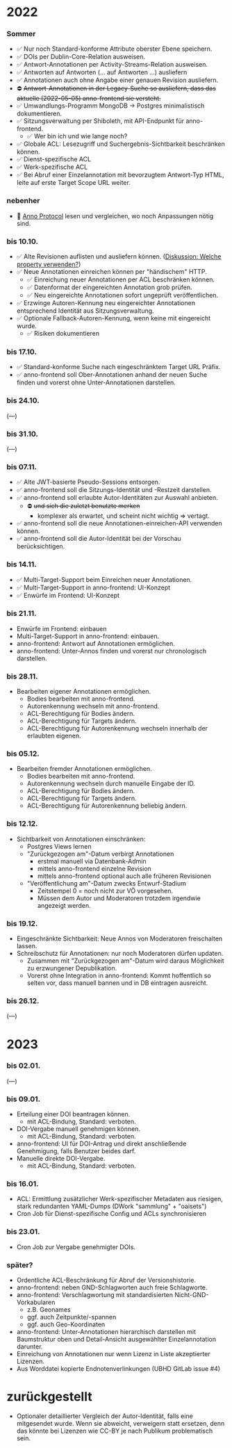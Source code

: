 ﻿
<!-- <

U+2614 umbrella with rain drops (☔)
U+2615 hot beverage (☕)
U+26A0 warning sign (⚠)
U+26D4 no entry (⛔)
U+2705 white heavy check mark (✅)

U+1F4A4 sleeping symbol (💤)
U+1F4A5 collision symbol (💥)
U+1F534 large red circle (🔴)
U+1F534 large red circle (🔴)
U+1F56E book (🕮)
U+1F578 spider web (🕸)
U+1F5D1 wastebasket (🗑)
U+1F5D9 cancellation x (🗙)
U+1F6A7 construction sign (🚧)

> -->


2022
====

### Sommer

* ✅ Nur noch Standard-konforme Attribute oberster Ebene speichern.
* ✅ DOIs per Dublin-Core-Relation ausweisen.
* ✅ Antwort-Annotationen per Activity-Streams-Relation ausweisen.
* ✅ Antworten auf Antworten (… auf Antworten …) ausliefern
* ✅ Annotationen auch ohne Angabe einer genauen Revision ausliefern.
* ⛔ <s>Antwort-Annotationen in der Legacy-Suche so ausliefern,
  dass das aktuelle (2022-05-05) anno-frontend sie versteht.</s>
* ✅ Umwandlungs-Programm MongoDB &rarr; Postgres minimalistisch dokumentieren.
* ✅ Sitzungsverwaltung per Shiboleth, mit API-Endpunkt für anno-frontend.
  * ✅ Wer bin ich und wie lange noch?
* ✅ Globale ACL: Lesezugriff und Suchergebnis-Sichtbarkeit beschränken können.
* ✅ Dienst-spezifische ACL
* ✅ Werk-spezifische ACL
* ✅ Bei Abruf einer Einzelannotation mit bevorzugtem Antwort-Typ HTML,
  leite auf erste Target Scope URL weiter.


### nebenher

* 🚧 [Anno Protocol][anno-proto] lesen und vergleichen,
  wo noch Anpassungen nötig sind.


### bis 10.10.

* ✅ Alte Revisionen auflisten und ausliefern können.
  ([Diskussion: Welche property verwenden?](
  https://github.com/w3c/web-annotation/issues/446 ))
* ✅ Neue Annotationen einreichen können per "händischem" HTTP.
  * ✅ Einreichung neuer Annotationen per ACL beschränken können.
  * ✅ Datenformat der eingereichten Annotation grob prüfen.
  * ✅ Neu eingereichte Annotationen sofort ungeprüft veröffentlichen.
* ✅ Erzwinge Autoren-Kennung neu eingereichter Annotationen
  entsprechend Identität aus Sitzungsverwaltung.
* ✅ Optionale Fallback-Autoren-Kennung, wenn keine mit eingereicht wurde.
  * ✅ Risiken dokumentieren


### bis 17.10.

* ✅ Standard-konforme Suche nach eingeschränktem Target URL Präfix.
* ✅ anno-frontend soll Ober-Annotationen anhand der neuen Suche finden
  und vorerst ohne Unter-Annotationen darstellen.


### bis 24.10.

(—)


### bis 31.10.

(—)


### bis 07.11.

* ✅ Alte JWT-basierte Pseudo-Sessions entsorgen.
* ✅ anno-frontend soll die Sitzungs-Identität und -Restzeit darstellen.
* ✅ anno-frontend soll erlaubte Autor-Identitäten zur Auswahl anbieten.
  * ⛔ <s>und sich die zuletzt benutzte merken</s>
    * komplexer als erwartet, und scheint nicht wichtig &rArr; vertagt.
* ✅ anno-frontend soll die neue Annotationen-einreichen-API verwenden können.
* ✅ anno-frontend soll die Autor-Identität bei der Vorschau berücksichtigen.


### bis 14.11.

* ✅ Multi-Target-Support beim Einreichen neuer Annotationen.
* ✅ Multi-Target-Support in anno-frontend: UI-Konzept
* ✅ Enwürfe im Frontend: UI-Konzept


### bis 21.11.

* Enwürfe im Frontend: einbauen
* Multi-Target-Support in anno-frontend: einbauen.
* anno-frontend: Antwort auf Annotationen ermöglichen.
* anno-frontend: Unter-Annos finden und vorerst nur chronologisch darstellen.
  <!-- Strategie zur Anzeige des Antwortbezugs:
    1.  Alle zugehörigen Annos entdecken und laden.
    1.  Nach Datum sortieren.
    1.  `refNums[anno.id] = '#' + listenNummer;`
    1.  vor Title: `'Bezogen auf ' + (refNums[anno.inReplyTo] || 'unbekannt')`
  -->


### bis 28.11.

* Bearbeiten eigener Annotationen ermöglichen.
  * Bodies bearbeiten mit anno-frontend.
  * Autorenkennung wechseln mit anno-frontend.
  * ACL-Berechtigung für Bodies ändern.
  * ACL-Berechtigung für Targets ändern.
  * ACL-Berechtigung für Autorenkennung wechseln innerhalb der
    erlaubten eigenen.


### bis 05.12.

* Bearbeiten fremder Annotationen ermöglichen.
  * Bodies bearbeiten mit anno-frontend.
  * Autorenkennung wechseln durch manuelle Eingabe der ID.
  * ACL-Berechtigung für Bodies ändern.
  * ACL-Berechtigung für Targets ändern.
  * ACL-Berechtigung für Autorenkennung beliebig ändern.


### bis 12.12.

* Sichtbarkeit von Annotationen einschränken:
  * Postgres Views lernen
  * "Zurückgezogen am"-Datum verbirgt Annotationen
    * erstmal manuell via Datenbank-Admin
    * mittels anno-frontend einzelne Revision
    * mittels anno-frontend optional auch alle früheren Revisionen
  * "Veröffentlichung am"-Datum zwecks Entwurf-Stadium
    * Zeitstempel 0 = noch nicht zur VÖ vorgesehen.
    * Müssen dem Autor und Moderatoren trotzdem irgendwie angezeigt werden.


### bis 19.12.

* Eingeschränkte Sichtbarkeit:
  Neue Annos von Moderatoren freischalten lassen.
* Schreibschutz für Annotationen: nur noch Moderatoren dürfen updaten.
  * Zusammen mit "Zurückgezogen am"-Datum wird daraus Möglichkeit zu
    erzwungener Depublikation.
  * Vorerst ohne Integration in anno-frontend:
    Kommt hoffentlich so selten vor, dass manuell bannen
    und in DB eintragen ausreicht.


### bis 26.12.

(—)


2023
====

### bis 02.01.

(—)


### bis 09.01.

* Erteilung einer DOI beantragen können.
  * mit ACL-Bindung, Standard: verboten.
* DOI-Vergabe manuell genehmigen können.
  * mit ACL-Bindung, Standard: verboten.
* anno-frontend: UI für DOI-Antrag und direkt anschließende Genehmigung,
  falls Benutzer beides darf.
* Manuelle direkte DOI-Vergabe.
  * mit ACL-Bindung, Standard: verboten.


### bis 16.01.

* ACL: Ermittlung zusätzlicher Werk-spezifischer Metadaten aus riesigen,
  stark redundanten YAML-Dumps (DWork "sammlung" + "oaisets")
* Cron Job für Dienst-spezifische Config und ACLs synchronisieren


### bis 23.01.

* Cron Job zur Vergabe genehmigter DOIs.


### später?

* Ordentliche ACL-Beschränkung für Abruf der Versionshistorie.
* anno-frontend: neben GND-Schlagworten auch freie Schlagworte.
* anno-frontend: Verschlagwortung mit standardisierten Nicht-GND-Vorkabularen
  * z.B. Geonames
  * ggf. auch Zeitpunkte/-spannen
  * ggf. auch Geo-Koordinaten
* anno-frontend: Unter-Annotationen hierarchisch darstellen mit Baumstruktur
  oben und Detail-Ansicht ausgewählter Einzelannotation darunter.
* Einreichung von Annotationen nur wenn Lizenz in Liste akzeptierter Lizenzen.
* Aus Worddatei kopierte Endnotenverlinkungen (UBHD GitLab issue #4)



zurückgestellt
==============

* Optionaler detaillierter Vergleich der Autor-Identität, falls eine
  mitgesendet wurde. Wenn sie abweicht, verweigern statt ersetzen, denn das
  könnte bei Lizenzen wie CC-BY je nach Publikum problematisch sein.









  [anno-proto]: https://www.w3.org/TR/annotation-protocol/
